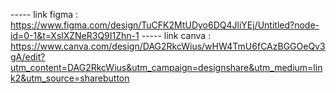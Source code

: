 ----- link figma : https://www.figma.com/design/TuCFK2MtUDyo6DQ4JliYEj/Untitled?node-id=0-1&t=XslXZNeR3Q9I1Zhn-1
----- link canva : https://www.canva.com/design/DAG2RkcWius/wHW4TmU6fCAzBGGOeQv3gA/edit?utm_content=DAG2RkcWius&utm_campaign=designshare&utm_medium=link2&utm_source=sharebutton
